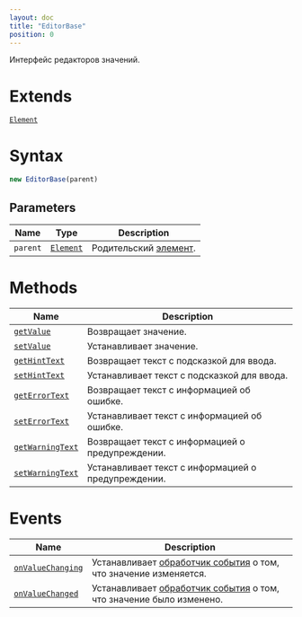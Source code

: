 ```yaml
---
layout: doc
title: "EditorBase"
position: 0
---
```


Интерфейс редакторов значений.

# Extends

[`Element`](../../Core/Elements/Element)

# Syntax

```js
new EditorBase(parent)
```

## Parameters

|Name|Type|Description|
|----|----|-----------|
|`parent`|[`Element`](../../Core/Elements/Element)|Родительский [элемент](../../Core/Elements/Element).|

# Methods


|Name|Description|
|----|-----------|
|[`getValue`](EditorBase.getValue/)|Возвращает значение.|
|[`setValue`](EditorBase.setValue/)|Устанавливает значение.|
|[`getHintText`](EditorBase.getHintText/)|Возвращает текст с подсказкой для ввода.|
|[`setHintText`](EditorBase.setHintText/)|Устанавливает текст с подсказкой для ввода.|
|[`getErrorText`](EditorBase.getErrorText/)|Возвращает текст с информацией об ошибке.|
|[`setErrorText`](EditorBase.setErrorText/)|Устанавливает текст с информацией об ошибке.|
|[`getWarningText`](EditorBase.getWarningText/)|Возвращает текст с информацией о предупреждении.|
|[`setWarningText`](EditorBase.setWarningText/)|Устанавливает текст с информацией о предупреждении.|

# Events

|Name|Description|
|----|-----------|
|[`onValueChanging`](EditorBase.onValueChanging/)|Устанавливает [обработчик события](../../Core/Script/) о том, что значение изменяется.|
|[`onValueChanged`](EditorBase.onValueChanged/)|Устанавливает [обработчик события](../../Core/Script/) о том, что значение было изменено.|
